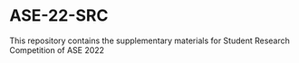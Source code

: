 # ASE-22-SRC
This repository contains the supplementary materials for Student Research Competition of ASE 2022
